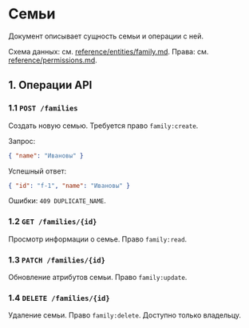 # Семьи

Документ описывает сущность семьи и операции с ней.

Схема данных: см. [reference/entities/family.md](../../reference/entities/family.md).
Права: см. [reference/permissions.md](../../reference/permissions.md).

## 1. Операции API

### 1.1 `POST /families`
Создать новую семью. Требуется право `family:create`.

Запрос:
```json
{ "name": "Ивановы" }
```

Успешный ответ:
```json
{ "id": "f-1", "name": "Ивановы" }
```

Ошибки: `409 DUPLICATE_NAME`.

### 1.2 `GET /families/{id}`
Просмотр информации о семье. Право `family:read`.

### 1.3 `PATCH /families/{id}`
Обновление атрибутов семьи. Право `family:update`.

### 1.4 `DELETE /families/{id}`
Удаление семьи. Право `family:delete`. Доступно только владельцу.
